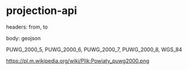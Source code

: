 # projection-api

headers: from, to

body: geojson

PUWG_2000_5,
PUWG_2000_6,
PUWG_2000_7,
PUWG_2000_8,
WGS_84

https://pl.m.wikipedia.org/wiki/Plik:Powiaty_puwg2000.png
